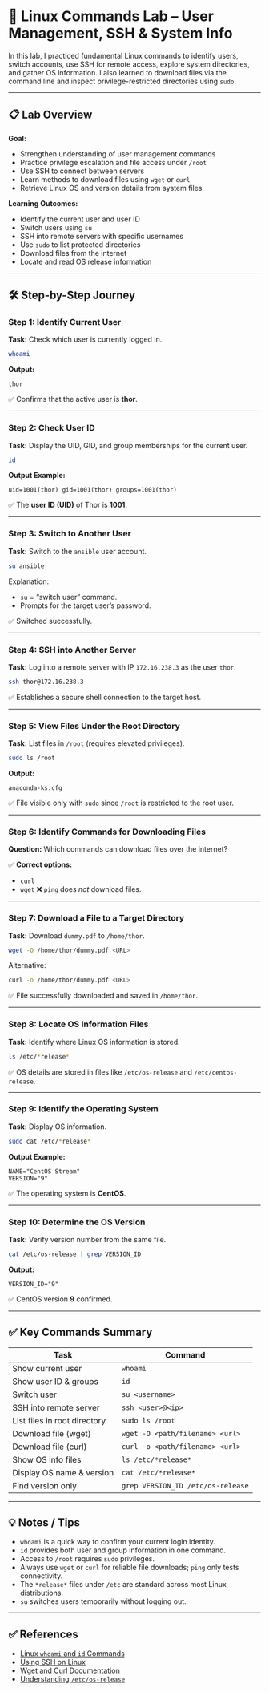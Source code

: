 # 🐧 Linux Commands Lab – User Management, SSH & System Info

In this lab, I practiced fundamental Linux commands to identify users, switch accounts, use SSH for remote access, explore system directories, and gather OS information. I also learned to download files via the command line and inspect privilege-restricted directories using `sudo`.

---

## 📋 Lab Overview

**Goal:**

* Strengthen understanding of user management commands
* Practice privilege escalation and file access under `/root`
* Use SSH to connect between servers
* Learn methods to download files using `wget` or `curl`
* Retrieve Linux OS and version details from system files

**Learning Outcomes:**

* Identify the current user and user ID
* Switch users using `su`
* SSH into remote servers with specific usernames
* Use `sudo` to list protected directories
* Download files from the internet
* Locate and read OS release information

---

## 🛠 Step-by-Step Journey

### **Step 1: Identify Current User**

**Task:** Check which user is currently logged in.

```bash
whoami
```

**Output:**

```
thor
```

✅ Confirms that the active user is **thor**.

---

### **Step 2: Check User ID**

**Task:** Display the UID, GID, and group memberships for the current user.

```bash
id
```

**Output Example:**

```
uid=1001(thor) gid=1001(thor) groups=1001(thor)
```

✅ The **user ID (UID)** of Thor is **1001**.

---

### **Step 3: Switch to Another User**

**Task:** Switch to the `ansible` user account.

```bash
su ansible
```

Explanation:

* `su` = “switch user” command.
* Prompts for the target user’s password.

✅ Switched successfully.

---

### **Step 4: SSH into Another Server**

**Task:** Log into a remote server with IP `172.16.238.3` as the user `thor`.

```bash
ssh thor@172.16.238.3
```

✅ Establishes a secure shell connection to the target host.

---

### **Step 5: View Files Under the Root Directory**

**Task:** List files in `/root` (requires elevated privileges).

```bash
sudo ls /root
```

**Output:**

```
anaconda-ks.cfg
```

✅ File visible only with `sudo` since `/root` is restricted to the root user.

---

### **Step 6: Identify Commands for Downloading Files**

**Question:** Which commands can download files over the internet?

✅ **Correct options:**

* `curl`
* `wget`
  ❌ `ping` does *not* download files.

---

### **Step 7: Download a File to a Target Directory**

**Task:** Download `dummy.pdf` to `/home/thor`.

```bash
wget -O /home/thor/dummy.pdf <URL>
```

Alternative:

```bash
curl -o /home/thor/dummy.pdf <URL>
```

✅ File successfully downloaded and saved in `/home/thor`.

---

### **Step 8: Locate OS Information Files**

**Task:** Identify where Linux OS information is stored.

```bash
ls /etc/*release*
```

✅ OS details are stored in files like `/etc/os-release` and `/etc/centos-release`.

---

### **Step 9: Identify the Operating System**

**Task:** Display OS information.

```bash
sudo cat /etc/*release*
```

**Output Example:**

```
NAME="CentOS Stream"
VERSION="9"
```

✅ The operating system is **CentOS**.

---

### **Step 10: Determine the OS Version**

**Task:** Verify version number from the same file.

```bash
cat /etc/os-release | grep VERSION_ID
```

**Output:**

```
VERSION_ID="9"
```

✅ CentOS version **9** confirmed.

---

## ✅ Key Commands Summary

| Task                         | Command                           |
| ---------------------------- | --------------------------------- |
| Show current user            | `whoami`                          |
| Show user ID & groups        | `id`                              |
| Switch user                  | `su <username>`                   |
| SSH into remote server       | `ssh <user>@<ip>`                 |
| List files in root directory | `sudo ls /root`                   |
| Download file (wget)         | `wget -O <path/filename> <url>`   |
| Download file (curl)         | `curl -o <path/filename> <url>`   |
| Show OS info files           | `ls /etc/*release*`               |
| Display OS name & version    | `cat /etc/*release*`              |
| Find version only            | `grep VERSION_ID /etc/os-release` |

---

## 💡 Notes / Tips

* `whoami` is a quick way to confirm your current login identity.
* `id` provides both user and group information in one command.
* Access to `/root` requires `sudo` privileges.
* Always use `wget` or `curl` for reliable file downloads; `ping` only tests connectivity.
* The `*release*` files under `/etc` are standard across most Linux distributions.
* `su` switches users temporarily without logging out.

---

## ✅ References

* [Linux `whoami` and `id` Commands](https://www.geeksforgeeks.org/id-command-in-linux-with-examples/)
* [Using SSH on Linux](https://man7.org/linux/man-pages/man1/ssh.1.html)
* [Wget and Curl Documentation](https://www.gnu.org/software/wget/manual/wget.html)
* [Understanding `/etc/os-release`](https://www.freedesktop.org/software/systemd/man/os-release.html)
